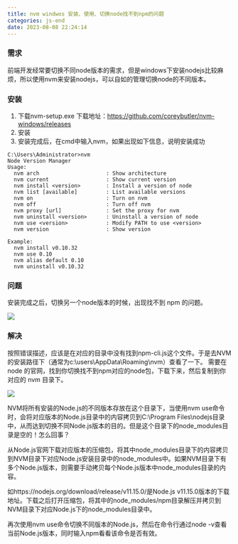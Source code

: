 ```yaml
---
title: nvm windwos 安装、使用、切换node找不到npm的问题
categories: js-end
date: 2023-08-08 22:24:14
---
```


### 需求
前端开发经常要切换不同node版本的需求，但是windows下安装nodejs比较麻烦，所以使用nvm来安装nodejs，可以自如的管理切换node的不同版本。

### 安装
1. 下载nvm-setup.exe
下载地址：https://github.com/coreybutler/nvm-windows/releases
2. 安装
3. 安装完成后，在cmd中输入nvm，如果出现如下信息，说明安装成功

<!-- more -->

```
C:\Users\Administrator>nvm
Node Version Manager  
Usage:
  nvm arch                     : Show architecture
  nvm current                  : Show current version
  nvm install <version>        : Install a version of node
  nvm list [available]         : List available versions
  nvm on                       : Turn on nvm
  nvm off                      : Turn off nvm
  nvm proxy [url]              : Set the proxy for nvm
  nvm uninstall <version>      : Uninstall a version of node
  nvm use <version>            : Modify PATH to use <version>
  nvm version                  : Show version

Example:
  nvm install v0.10.32          
  nvm use 0.10
  nvm alias default 0.10
  nvm uninstall v0.10.32  
```

### 问题
安装完成之后，切换另一个node版本的时候，出现找不到 npm 的问题。

<img src="/images/img-folder/2023/vpn.png" />

### 解决

按照错误描述，应该是在对应的目录中没有找到npm-cli.js这个文件。于是去NVM的安装路径下（通常为c:\users<your user>\AppData\Roaming\nvm）查看了一下。
需要在 node 的官网，找到你切换找不到npm对应的node包，下载下来，然后复制到你对应的 nvm 目录下。

<img src="/images/img-folder/2023/nvm-2.png" />

NVM将所有安装的Node.js的不同版本存放在这个目录下，当使用nvm use命令时，会将对应版本的Node.js目录中的内容拷贝到C:\Program Files\nodejs目录中，从而达到切换不同Node.js版本的目的。但是这个目录下的node_modules目录是空的！怎么回事？

从Node.js官网下载对应版本的压缩包，将其中node_modules目录下的内容拷贝到NVM目录下对应Node.js安装目录中的node_modules中。如果NVM目录下有多个Node.js版本，则需要手动拷贝每个Node.js版本中node_modules目录的内容。

如https://nodejs.org/download/release/v11.15.0/是Node.js v11.15.0版本的下载地址。下载之后打开压缩包，将其中的node_modules/npm目录解压并拷贝到NVM目录下对应Node.js下的node_modules目录中。

再次使用nvm use命令切换不同版本的Node.js，然后在命令行通过node -v查看当前Node.js版本，同时输入npm看看该命令是否有效。

